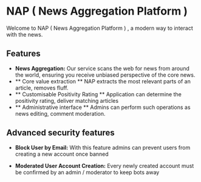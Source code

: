 # NAP ( News Aggregation Platform )
Welcome to NAP ( News Aggregation Platform ) , a modern way to interact with the news.

## Features
- **News Aggregation:** Our service scans the web for news from around the world, ensuring you receive unbiased perspective of the core news.
- ** Core value extraction ** NAP extracts the most relevant parts of an article, removes fluff.
- ** Customisable Positivity Rating ** Application can determine the positivity rating, deliver matching articles
- ** Administrative interface ** Admins can perform such operations as news editing, comment moderation.

## Advanced security features
- **Block User by Email:**  With this feature admins can prevent users from creating a new account once banned

- **Moderated User Account Creation:** Every newly created account must be confirmed by an admin / moderator to keep bots away


